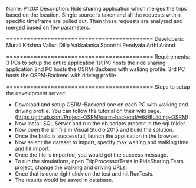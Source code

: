 Name: P120X
Description: Ride sharing application which merges the trips based on the location. Single source is taken
and all the requests within specific timeframe are pulled out. Then these requests are analyzed and merged based 
on few parameters.

===========================================
Developers: 
Murali Krishna Valluri
Dilip Vakkalanka
Spoorthi Pendyala
Arthi Anand

===========================================
Requirements:
3 PCs to setup the entire application
1st PC hosts the ride sharing application
2nd PC hosts the OSRM-Backend with walking profile.
3rd PC hosts the OSRM-Backend with driving profile.

===========================================
Steps to setup the development server:
- Download and setup OSRM-Backend one on each PC with walking and driving profile. 
  You can follow the tutorial on their wiki page. (https://github.com/Project-OSRM/osrm-backend/wiki/Building-OSRM)
- Now install SQL Server and run the db scripts present in the sql folder.
- Now open the sln file in Visual Studio 2015 and build the solution.
- Once the build is successfull, launch the application in the browser.
- Now select the dataset to import, specify max waiting and walking time and hit import.
- Once the file is imported, you would get the success message.
- To run the simulations, open TripProcessorTests in RideSharing.Tests project, change the
  walking and driving URLs.
- Once that is done right click on the test and hit RunTests.
- The results would be saved in database.